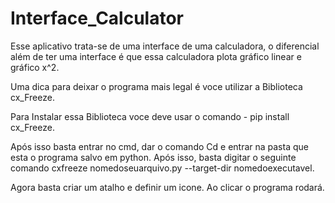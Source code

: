 # Interface_Calculator
Esse aplicativo trata-se de uma interface de uma calculadora, o diferencial além de ter uma interface é que essa calculadora plota gráfico linear e gráfico x^2.

Uma dica para deixar o programa mais legal é voce utilizar a Biblioteca cx_Freeze.

Para Instalar essa Biblioteca voce deve usar o comando - pip install cx_Freeze.

Após isso basta entrar no cmd, dar o comando Cd e entrar na pasta que esta o programa salvo em python. Após isso, basta digitar o seguinte comando cxfreeze nomedoseuarquivo.py --target-dir nomedoexecutavel.

Agora basta criar um atalho e definir um icone. Ao clicar o programa rodará.
